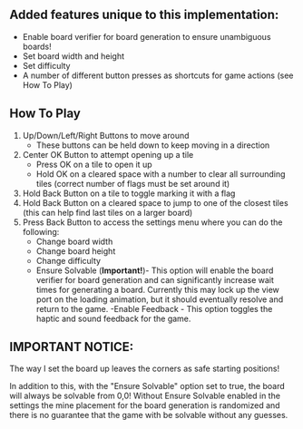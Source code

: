 ## Added features unique to this implementation:
-	Enable board verifier for board generation to ensure unambiguous boards!
-	Set board width and height
-	Set difficulty
-	A number of different button presses as shortcuts for game actions (see How To Play) 


## How To Play
1. Up/Down/Left/Right Buttons to move around
	- These buttons can be held down to keep moving in a direction
2. Center OK Button to attempt opening up a tile
	- Press OK on a tile to open it up
	- Hold OK on a cleared space with a number to clear all surrounding tiles (correct number of flags must be set around it)
3. Hold Back Button on a tile to toggle marking it with a flag
4. Hold Back Button on a cleared space to jump to one of the closest tiles (this can help find last tiles on a larger board)
5. Press Back Button to access the settings menu where you can do the following:
	- Change board width
	- Change board height
	- Change difficulty
	- Ensure Solvable (**Important!**)- This option will enable the board verifier for board generation and can significantly increase wait times for generating a board. Currently this may lock up the view port on the loading animation, but it should eventually resolve and return to the game.
    -Enable Feedback - This option toggles the haptic and sound feedback for the game.

## IMPORTANT NOTICE:
The way I set the board up leaves the corners as safe starting positions!

In addition to this, with the "Ensure Solvable" option set to true, the board will always be solvable from 0,0! Without Ensure Solvable enabled in the settings the mine placement for the board generation is randomized and there is no guarantee that the game with be solvable without any guesses.
